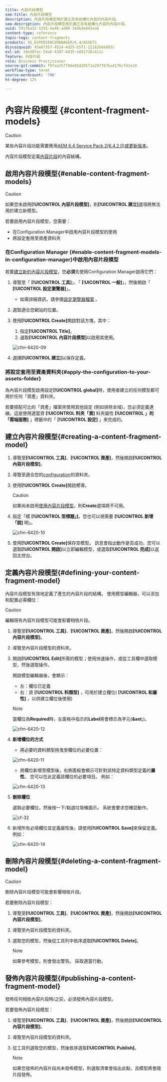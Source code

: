 ```yaml
---
title: 內容片段模型
seo-title: 內容片段模型
description: 內容片段模型用於建立具有結構化內容的內容片段。
seo-description: 內容片段模型用於建立具有結構化內容的內容片段。
uuid: 59176a32-1255-4a46-ad00-344bde843ea6
content-type: reference
topic-tags: content-fragments
products: SG_EXPERIENCEMANAGER/6.4/ASSETS
discoiquuid: 45e67357-4524-4d25-b5f1-21182b8e803c
exl-id: 39ed07ec-54a6-4387-8435-e891726c411c
feature: 內容片段
role: Business Practitioner
source-git-commit: f9faa357f8de92d205f1a297767ba4176cfd1e10
workflow-type: tm+mt
source-wordcount: '706'
ht-degree: 12%

---
```


# 內容片段模型 {#content-fragment-models}

>[!CAUTION]
>
>某些內容片段功能需要應用[AEM 6.4 Service Pack 2(6.4.2.0)或更新版本](../release-notes/sp-release-notes.md)。

內容片段模型定義[內容片段](content-fragments.md)的內容結構。

## 啟用內容片段模型{#enable-content-fragment-models}

>[!CAUTION]
>
>如果您未啟用&#x200B;**[!UICONTROL 內容片段模型]**，則&#x200B;**[!UICONTROL 建立]**&#x200B;選項將無法用於建立新模型。

若要啟用內容片段模型，您需要：

* 在Configuration Manager中啟用內容片段模型的使用
* 將設定套用至資產資料夾

### 在Configuration Manager {#enable-content-fragment-models-in-configuration-manager}中啟用內容片段模型

若要[建立新的內容片段模型](#creating-a-content-fragment-model)，您&#x200B;**必須**&#x200B;先使用Configuration Manager啟用它們：

1. 導覽至「 **[!UICONTROL 工具]**」、「 **[!UICONTROL 一般]**」，然後開啟「 **[!UICONTROL 設定瀏覽器]**」。
   * 如需詳細資訊，請參閱[設定瀏覽器檔案](/help/sites-administering/configurations.md) 。
1. 選取適合您網站的位置。
1. 使用&#x200B;**[!UICONTROL Create]**&#x200B;開啟對話方塊，其中：

   1. 指定&#x200B;**[!UICONTROL Title]**。
   1. 選取&#x200B;**[!UICONTROL 內容片段模型]**&#x200B;以啟用其使用。

   ![cfm-6420-09](assets/cfm-6420-09.png)

1. 選擇&#x200B;**[!UICONTROL 建立]**&#x200B;以保存定義。

### 將設定套用至資產資料夾{#apply-the-configuration-to-your-assets-folder}

為內容片段模型啟用設定&#x200B;**[!UICONTROL global]**&#x200B;時，使用者建立的任何模型都可用於任何「資產」資料夾。

若要搭配可比的「資產」檔案夾使用其他設定 (例如排除全域)，您必須定義連線。這是使用適當資 **[!UICONTROL 料夾「資]** 料夾屬性 **[!UICONTROL 」的「雲端服務]** 」標籤中的「 **[!UICONTROL 設定]** 」來完成的。

## 建立內容片段模型{#creating-a-content-fragment-model}

1. 導覽至&#x200B;**[!UICONTROL 工具]**、**[!UICONTROL 資產]**，然後開啟&#x200B;**[!UICONTROL 內容片段模型]**。
1. 導覽至適合您的[configuration](#enable-content-fragment-models)的資料夾。
1. 使用&#x200B;**[!UICONTROL Create]**&#x200B;開啟嚮導。

   >[!CAUTION]
   >
   >如果尚未啟用[使用內容片段模型](#enable-content-fragment-models)，則&#x200B;**Create**&#x200B;選項將不可用。

1. 指定「模 **[!UICONTROL 型標題」]**。您也可以視需要 **[!UICONTROL 新增「說]** 明」。

   ![cfm-6420-10](assets/cfm-6420-10.png)

1. 使用&#x200B;**[!UICONTROL Create]**&#x200B;保存空模型。 訊息會指出動作是否成功，您可以選取&#x200B;**[!UICONTROL 開啟]**&#x200B;以立即編輯模型，或選取&#x200B;**[!UICONTROL 完成]**&#x200B;以返回主控台。

## 定義內容片段模型{#defining-your-content-fragment-model}

內容片段模型有效地定義了產生的內容片段的結構。 使用模型編輯器，可以添加和配置必需欄位：

>[!CAUTION]
>
>編輯現有內容片段模型可能會影響相依片段。

1. 導覽至&#x200B;**[!UICONTROL 工具]**、**[!UICONTROL 資產]**，然後開啟&#x200B;**[!UICONTROL 內容片段模型]**。

1. 導覽至內容片段模型的資料夾。
1. 開啟&#x200B;**[!UICONTROL Edit]**&#x200B;所需的模型；使用快速操作，或從工具欄中選取模型，然後選取操作。

   開啟模型編輯器後，會顯示：

   * 左：欄位已定義
   * 右：資 **[!UICONTROL 料類型]** ，可用於建立欄位( **[!UICONTROL 和屬性]** ，以供建立欄位後使用)

   >[!NOTE]
   >
   >當欄位為&#x200B;**Required**&#x200B;時，左窗格中指示的&#x200B;**Label**&#x200B;將會標示為字元(**&amp;ast;**)。

   ![cfm-6420-12](assets/cfm-6420-12.png)

1. **新增欄位的方式**

   * 將必要的資料類型拖曳至欄位的必要位置：

   ![cfm-6420-11](assets/cfm-6420-11.png)

   * 將欄位新增至模型後，右側面板會顯示可針對該特定資料類型定義的&#x200B;**屬性**。 您可以在此定義該欄位的必要項目。 例如：

   ![cfm-6420-13](assets/cfm-6420-13.png)

1. **刪除欄位**

   選取必要欄位，然後按一下/點選垃圾桶圖示。 系統會要求您確認動作。

   ![cf-32](assets/cf-32.png)

1. 新增所有必填欄位並定義屬性後，請使用&#x200B;**[!UICONTROL Save]**&#x200B;來保留定義。 例如：

   ![cfm-6420-14](assets/cfm-6420-14.png)

## 刪除內容片段模型{#deleting-a-content-fragment-model}

>[!CAUTION]
>
>刪除內容片段模型可能會影響相依片段。

若要刪除內容片段模型：

1. 導覽至&#x200B;**[!UICONTROL 工具]**、**[!UICONTROL 資產]**，然後開啟&#x200B;**[!UICONTROL 內容片段模型]**。

1. 導覽至內容片段模型的資料夾。
1. 選取您的模型，然後從工具列中依序選取&#x200B;**[!UICONTROL Delete]**。

   >[!NOTE]
   >
   >如果參考模型，則會發出警告。 採取適當行動。

## 發佈內容片段模型{#publishing-a-content-fragment-model}

發佈任何相依內容片段時/之前，必須發佈內容片段模型。

若要發佈內容片段模型：

1. 導覽至&#x200B;**[!UICONTROL 工具]**、**[!UICONTROL 資產]**，然後開啟&#x200B;**[!UICONTROL 內容片段模型]**。

1. 導覽至內容片段模型的資料夾。
1. 從工具列選取您的模型，然後依序選取&#x200B;**[!UICONTROL Publish]**。

   >[!NOTE]
   >
   >如果您發佈的內容片段尚未發佈模型，則選取清單會指出此點，且模型將會隨片段發佈。

